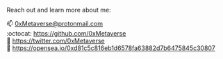 Reach out and learn more about me:

📫 0xMetaverse@protonmail.com    
:octocat: https://github.com/0xMetaverse     
🐣 https://twitter.com/0xMetaverse     
🌊 https://opensea.io/0xd81c5c816eb1d6578fa63882d7b6475845c30807

<!---
0xMetaverse/0xMetaverse is a ✨ special ✨ repository because its `README.md` (this file) appears on your GitHub profile.
You can click the Preview link to take a look at your changes.
--->
